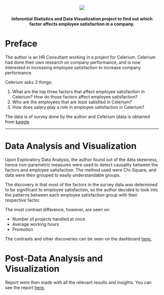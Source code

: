 <h1 align="center">
  <img src="https://cdn.githubraw.com/AdeWT/Employee-Satisfaction-Project-AdeWT/main/CESP_logo.png">
</h1>

<h4 align="center">Inferential Statistics and Data Visualization project to find out which factor affects employee satisfaction in a company.</h4>


# Preface
The author is an HR Consultant working in a project for Celerium. Celerium had done their own research on company performance, and is now interested in increasing employee satisfaction to increase company performance.

Celerium asks 3 things:
1. What are the top three factors that affect employee satisfaction in Celerium? How do those factors affect employee satisfaction?
2. Who are the employees that are least satisfied in Celerium?
3. How does salary play a role in employee satisfaction in Celerium?

The data is of survey done by the author and Celerium (data is obtained from [kaggle](https://www.kaggle.com/datasets/redpen12/employees-satisfaction-analysis/)

---

# Data Analysis and Visualization

Upon Exploratory Data Analysis, the author found out of the data skewness, hence non-parametric measures were used to detect causality between the factors and employee satisfaction. The method used were Chi-Square, and data were then grouped to easily understandable groups. 

The discovery is that most of the factors in the survey data was determined to be significant to employee satisfaction, so the author decided to look into the patterns between each employee satisfaction group with their respective factor.

The most contrast difference, however, are seen on:
- Number of projects handled at once
- Average working hours
- Promotion
  
The contrasts and other discoveries can be seen on the dashboard [here.](https://public.tableau.com/app/profile/ade.william.tabrani/viz/EmployeeSatisfactionProject/EmployeeSatisfactionProjectAdeWT#1)

# Post-Data Analysis and Visualization

Report were then made with all the relevant results and insights. You can see the report [here.](https://github.com/AdeWT/Employee-Satisfaction-Project-AdeWT/blob/main/ESP_presentation_slides.pdf)

